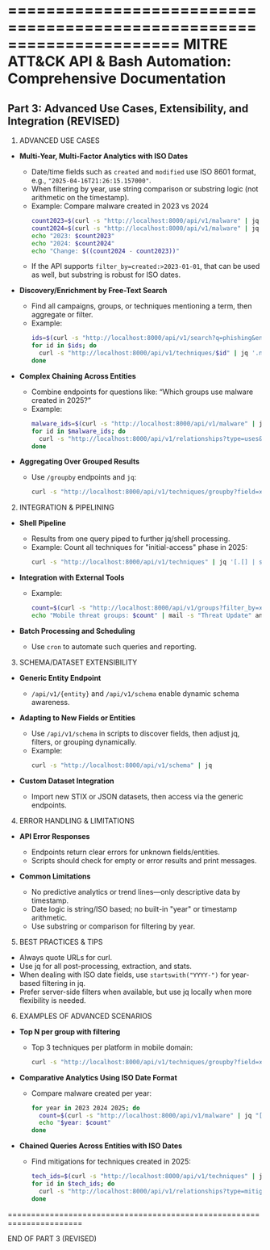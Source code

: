 ======================================================================
MITRE ATT&CK API & Bash Automation: Comprehensive Documentation
======================================================================

Part 3: Advanced Use Cases, Extensibility, and Integration (REVISED)
----------------------------------------------------------------------

1. ADVANCED USE CASES

- **Multi-Year, Multi-Factor Analytics with ISO Dates**
    - Date/time fields such as `created` and `modified` use ISO 8601 format, e.g., `"2025-04-16T21:26:15.157000"`.
    - When filtering by year, use string comparison or substring logic (not arithmetic on the timestamp).
    - Example: Compare malware created in 2023 vs 2024
      ```bash
      count2023=$(curl -s "http://localhost:8000/api/v1/malware" | jq '[.[] | select(.created | startswith("2023-"))] | length')
      count2024=$(curl -s "http://localhost:8000/api/v1/malware" | jq '[.[] | select(.created | startswith("2024-"))] | length')
      echo "2023: $count2023"
      echo "2024: $count2024"
      echo "Change: $((count2024 - count2023))"
      ```
    - If the API supports `filter_by=created:>2023-01-01`, that can be used as well, but substring is robust for ISO dates.

- **Discovery/Enrichment by Free-Text Search**
    - Find all campaigns, groups, or techniques mentioning a term, then aggregate or filter.
    - Example:
      ```bash
      ids=$(curl -s "http://localhost:8000/api/v1/search?q=phishing&entity=techniques" | jq -r '.[].id')
      for id in $ids; do
        curl -s "http://localhost:8000/api/v1/techniques/$id" | jq '.name'
      done
      ```

- **Complex Chaining Across Entities**
    - Combine endpoints for questions like: “Which groups use malware created in 2025?”
    - Example:
      ```bash
      malware_ids=$(curl -s "http://localhost:8000/api/v1/malware" | jq -r '[.[] | select(.created | startswith("2025-")) | .id ] | .[]')
      for id in $malware_ids; do
        curl -s "http://localhost:8000/api/v1/relationships?type=uses&target=$id&source=intrusion-set" | jq
      done
      ```

- **Aggregating Over Grouped Results**
    - Use `/groupby` endpoints and `jq`:
      ```bash
      curl -s "http://localhost:8000/api/v1/techniques/groupby?field=x_mitre_platforms&top=3&by=groups" | jq 'to_entries[] | {platform: .key, techniques: [.value[].name]}'
      ```

2. INTEGRATION & PIPELINING

- **Shell Pipeline**
    - Results from one query piped to further jq/shell processing.
    - Example: Count all techniques for "initial-access" phase in 2025:
      ```bash
      curl -s "http://localhost:8000/api/v1/techniques" | jq '[.[] | select(.kill_chain_phases[].phase_name == "initial-access" and .created | startswith("2025-"))] | length'
      ```

- **Integration with External Tools**
    - Example:
      ```bash
      count=$(curl -s "http://localhost:8000/api/v1/groups?filter_by=x_mitre_domains:mobile-attack" | jq 'length')
      echo "Mobile threat groups: $count" | mail -s "Threat Update" analyst@example.com
      ```

- **Batch Processing and Scheduling**
    - Use `cron` to automate such queries and reporting.

3. SCHEMA/DATASET EXTENSIBILITY

- **Generic Entity Endpoint**
    - `/api/v1/{entity}` and `/api/v1/schema` enable dynamic schema awareness.

- **Adapting to New Fields or Entities**
    - Use `/api/v1/schema` in scripts to discover fields, then adjust jq, filters, or grouping dynamically.
    - Example: 
      ```bash
      curl -s "http://localhost:8000/api/v1/schema" | jq
      ```

- **Custom Dataset Integration**
    - Import new STIX or JSON datasets, then access via the generic endpoints.

4. ERROR HANDLING & LIMITATIONS

- **API Error Responses**
    - Endpoints return clear errors for unknown fields/entities.
    - Scripts should check for empty or error results and print messages.

- **Common Limitations**
    - No predictive analytics or trend lines—only descriptive data by timestamp.
    - Date logic is string/ISO based; no built-in "year" or timestamp arithmetic.
    - Use substring or comparison for filtering by year.

5. BEST PRACTICES & TIPS

- Always quote URLs for curl.
- Use jq for all post-processing, extraction, and stats.
- When dealing with ISO date fields, use `startswith("YYYY-")` for year-based filtering in jq.
- Prefer server-side filters when available, but use jq locally when more flexibility is needed.

6. EXAMPLES OF ADVANCED SCENARIOS

- **Top N per group with filtering**
    - Top 3 techniques per platform in mobile domain:
      ```bash
      curl -s "http://localhost:8000/api/v1/techniques/groupby?field=x_mitre_platforms&top=3&by=groups&filters={\"x_mitre_domains\":\"mobile-attack\"}" | jq 'to_entries[] | {platform: .key, techniques: [.value[].name]}'
      ```

- **Comparative Analytics Using ISO Date Format**
    - Compare malware created per year:
      ```bash
      for year in 2023 2024 2025; do
        count=$(curl -s "http://localhost:8000/api/v1/malware" | jq "[.[] | select(.created | startswith(\"$year-\"))] | length")
        echo "$year: $count"
      done
      ```

- **Chained Queries Across Entities with ISO Dates**
    - Find mitigations for techniques created in 2025:
      ```bash
      tech_ids=$(curl -s "http://localhost:8000/api/v1/techniques" | jq -r '[.[] | select(.created | startswith("2025-")) | .id] | .[]')
      for id in $tech_ids; do
        curl -s "http://localhost:8000/api/v1/relationships?type=mitigated-by&target=$id" | jq
      done
      ```

======================================================================

END OF PART 3 (REVISED)
